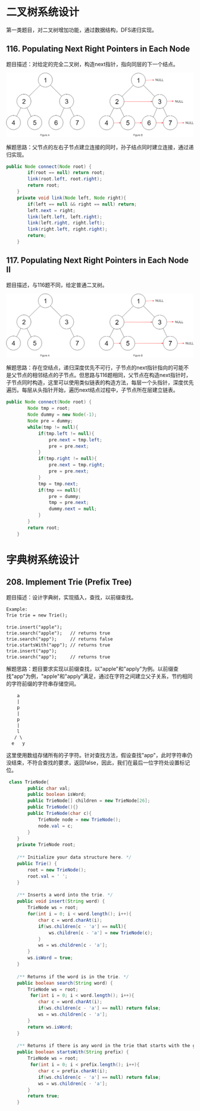# 二叉树系统设计

第一类题目，对二叉树增加功能，通过数据结构，DFS递归实现。

## 116. Populating Next Right Pointers in Each Node

题目描述：对给定的完全二叉树，构造next指针，指向同层的下一个结点。

![pic](https://github.com/solo941/algorithms/blob/master/leetcode/pics/116_sample.png)

解题思路：父节点的左右子节点建立连接的同时，孙子结点同时建立连接，通过递归实现。

```java
public Node connect(Node root) {
        if(root == null) return root;
        link(root.left, root.right);
        return root;
    }
    private void link(Node left, Node right){
        if(left == null && right == null) return;
        left.next = right;
        link(left.left, left.right);
        link(left.right, right.left);
        link(right.left, right.right);
        return;
    }
```

## 117. Populating Next Right Pointers in Each Node II

题目描述，与116题不同，给定普通二叉树。

![pic](https://github.com/solo941/algorithms/blob/master/leetcode/pics/117_sample.png)

解题思路：存在空结点，递归深度优先不可行，子节点的next指针指向的可能不是父节点的相邻结点的子节点。但思路与116题相同，父节点在构造next指针时，子节点同时构造，这里可以使用类似链表的构造方法，每层一个头指针，深度优先遍历。每层从头指针开始，遍历next结点过程中，子节点所在层建立链表。

```java
public Node connect(Node root) {
        Node tmp = root;
        Node dummy = new Node(-1);
        Node pre = dummy;
        while(tmp != null){
            if(tmp.left != null){
                pre.next = tmp.left;
                pre = pre.next;
            }
            if(tmp.right != null){
                pre.next = tmp.right;
                pre = pre.next;
            }
            tmp = tmp.next;
            if(tmp == null){
                pre = dummy;
                tmp = pre.next;
                dummy.next = null;
            }
        }
        return root;
    }
```

# 字典树系统设计

## 208. Implement Trie (Prefix Tree)

题目描述：设计字典树，实现插入，查找，以前缀查找。

```
Example:
Trie trie = new Trie();

trie.insert("apple");
trie.search("apple");   // returns true
trie.search("app");     // returns false
trie.startsWith("app"); // returns true
trie.insert("app");   
trie.search("app");     // returns true
```

解题思路：题目要求实现以前缀查找，以"apple"和"apply"为例。以前缀查找"app"为例，"apple"和"apply"满足，通过在字符之间建立父子关系，节约相同的字符前缀的字符串存储空间。

```
	a
    |
    p
    |
    p
    |
    l
   / \
  e   y
```

这里使用数组存储所有的子字符。针对查找方法，假设查找"app"，此时字符串仍没结束，不符合查找的要求，返回false，因此，我们在最后一位字符处设置标记位。

```java
 class TrieNode{
        public char val;
        public boolean isWord;
        public TrieNode[] children = new TrieNode[26];
        public TrieNode(){}
        public TrieNode(char c){
            TrieNode node = new TrieNode();
            node.val = c;
        }
    }
    private TrieNode root;

    /** Initialize your data structure here. */
    public Trie() {
        root = new TrieNode();
        root.val = ' ';
    }
    
    /** Inserts a word into the trie. */
    public void insert(String word) {
        TrieNode ws = root;
        for(int i = 0; i < word.length(); i++){
            char c = word.charAt(i);
            if(ws.children[c - 'a'] == null){
                ws.children[c - 'a'] = new TrieNode(c);
            }
            ws = ws.children[c - 'a'];
        }
        ws.isWord = true;
    }
    
    /** Returns if the word is in the trie. */
    public boolean search(String word) {
        TrieNode ws = root;
         for(int i = 0; i < word.length(); i++){
            char c = word.charAt(i);
            if(ws.children[c - 'a'] == null) return false;
            ws = ws.children[c - 'a'];
        }
        return ws.isWord;
    }
    
    /** Returns if there is any word in the trie that starts with the given prefix. */
    public boolean startsWith(String prefix) {
        TrieNode ws = root;
         for(int i = 0; i < prefix.length(); i++){
            char c = prefix.charAt(i);
            if(ws.children[c - 'a'] == null) return false;
            ws = ws.children[c - 'a'];
        }
        return true;
    }
```

